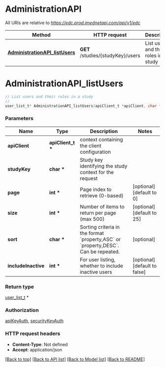 # AdministrationAPI

All URIs are relative to *https://edc.prod.imednetapi.com/api/v1/edc*

Method | HTTP request | Description
------------- | ------------- | -------------
[**AdministrationAPI_listUsers**](AdministrationAPI.md#AdministrationAPI_listUsers) | **GET** /studies/{studyKey}/users | List users and their roles in a study


# **AdministrationAPI_listUsers**
```c
// List users and their roles in a study
//
user_list_t* AdministrationAPI_listUsers(apiClient_t *apiClient, char *studyKey, int *page, int *size, char *sort, int *includeInactive);
```

### Parameters
Name | Type | Description  | Notes
------------- | ------------- | ------------- | -------------
**apiClient** | **apiClient_t \*** | context containing the client configuration |
**studyKey** | **char \*** | Study key identifying the study context for the request | 
**page** | **int \*** | Page index to retrieve (0-based) | [optional] [default to 0]
**size** | **int \*** | Number of items to return per page (max 500) | [optional] [default to 25]
**sort** | **char \*** | Sorting criteria in the format &#x60;property,ASC&#x60; or &#x60;property,DESC&#x60;. Can be repeated. | [optional] 
**includeInactive** | **int \*** | For user listing, whether to include inactive users | [optional] [default to false]

### Return type

[user_list_t](user_list.md) *


### Authorization

[apiKeyAuth](../README.md#apiKeyAuth), [securityKeyAuth](../README.md#securityKeyAuth)

### HTTP request headers

 - **Content-Type**: Not defined
 - **Accept**: application/json

[[Back to top]](#) [[Back to API list]](../README.md#documentation-for-api-endpoints) [[Back to Model list]](../README.md#documentation-for-models) [[Back to README]](../README.md)


